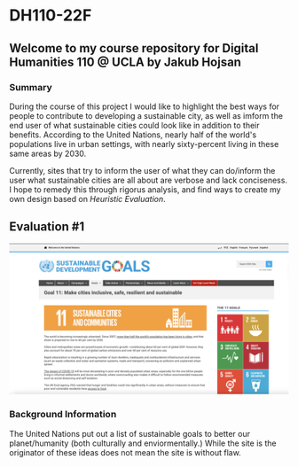 # DH110-22F

## Welcome to my course repository for Digital Humanities 110 @ UCLA by Jakub Hojsan

### Summary

During the course of this project I would like to highlight the best ways for people to contribute to developing a sustainable city, as well as imform the end user of what sustainable cities could look like in addition to their benefits. According to the United Nations, nearly half of the world's populations live in urban settings, with nearly sixty-percent living in these same areas by 2030.

Currently, sites that try to inform the user of what they can do/inform the user what sustainable cities are all about are verbose and lack conciseness. I hope to remedy this through rigorus analysis, and find ways to create my own design based on *Heuristic Evaluation*.

## Evaluation #1
![United Nations Homepage for Sustainable Cities](un-site.png)

### Background Information
The United Nations put out a list of sustainable goals to better our planet/humanity (both culturally and enviormentally.) While the site is the originator of these ideas does not mean the site is without flaw. 
